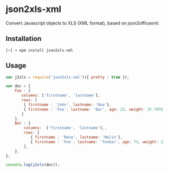 # json2xls-xml

Convert Javascript objects to XLS (XML format), based on json2officexml.

## Installation

```
[~] ➔ npm install json2xls-xml
```

## Usage

```javascript
var j2xls = require('json2xls-xml')({ pretty : true });

var doc = {
    Foo : {
       columns: ['firstname', 'lastname'],
       rows: [
        { firstname : 'John', lastname: 'Doo'},
        { firstname : 'Foo', lastname: 'Bar', age: 23, weight: 25.7876, birth : new Date()}
       ]
    },
    Bar : {
        columns:  ['firstname', 'lastname'],,
        rows: [
           { firstname : 'Rene', lastname: 'Malin'},
           { firstname : 'Foo', lastname: 'foobar', age: 73, weight: 22225.33, birth : new Date()}
        ],
    },
};

console.log(j2xls(doc));
```
